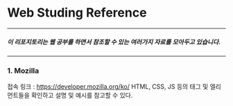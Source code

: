 # Web Studing Reference
---------------------------------
##### 이 리포지토리는 웹 공부를 하면서 참조할 수 있는 여러가지 자료를 모아두고 있습니다.
---------------------------------
### 1. Mozilla

 접속 링크 : https://developer.mozilla.org/ko/
 HTML, CSS, JS 등의 태그 및 엘리먼트들을 확인하고 설명 및 예시를 참고할 수 있다.
